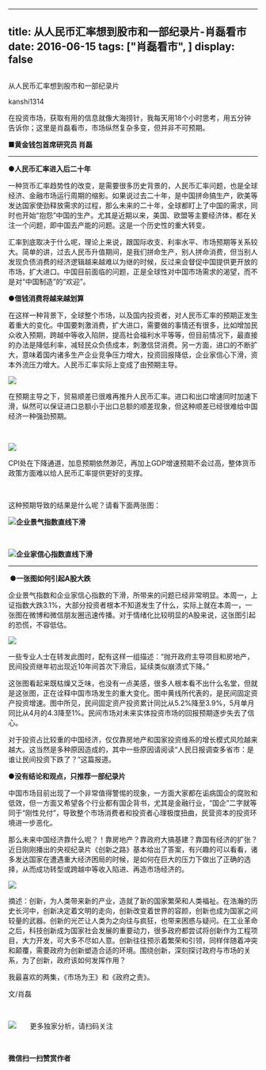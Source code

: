 
---
title:  从人民币汇率想到股市和一部纪录片-肖磊看市
date: 2016-06-15
tags: ["肖磊看市", ]
display: false
---


## 



从人民币汇率想到股市和一部纪录片




kanshi1314




在投资市场，获取有用的信息就像大海捞针，我每天用18个小时思考，用五分钟告诉你；这里是肖磊看市，市场纵然复杂多变，但并非不可预期。


**■黄金钱包首席研究员 肖磊**

****

**●人民币汇率进入后二十年**

一种货币汇率趋势性的改变，是需要很多历史背景的，人民币汇率问题，也是全球经济、金融市场运行周期的缩影。如果说过去二十年，是中国拼命搞生产，欧美等发达国家使劲释放需求的过程，那么未来的二十年，全球都盯上了中国的需求，同时也开始“抱怨”中国的生产。尤其是近期以来，美国、欧盟等主要经济体，都在关注一个问题，即中国去产能的问题。这是一个历史性的重大转变。

汇率到底取决于什么呢，理论上来说，跟国际收支、利率水平、市场预期等关系较大。简单的讲，过去人民币升值期间，是我们拼命生产，别人拼命消费，但当别人发现负债消费的经济逻辑越来越难以为继的时候，反过来会督促中国提供更开放的市场，扩大进口。中国目前面临的问题，正是全球性对中国市场需求的渴望，而不是对“中国制造”的“欢迎”。



**●借钱消费将越来越划算**

在这样一种背景下，全球整个市场，以及国内投资者，对人民币汇率的预期正发生着重大的变化。中国要刺激消费，扩大进口，需要做的事情还有很多，比如增加民众收入预期，跨越中等收入陷阱，提高社会福利水平等等，但目前情况下，最直接的办法是降低利率，减轻民众负债成本，刺激信贷消费。另一方面，进口的不断扩大，意味着国内诸多生产企业竞争压力增大，投资回报降低，企业家信心下滑，资本外流压力增大。人民币汇率实际上变成了由预期主导。

<img data-s="300,640" data-type="png" src="http://mmbiz.qpic.cn/mmbiz/rIYcHn0KrPQ4nqiakSpAnZPNSBYdTtpdCbexTiaw7ne7PSJEYKRbdNzAB8q0Cqt3n6UMqdlmzU3ckXKCExUf9qgA/0?wx_fmt=png" data-ratio="0.38235294117647056" data-w="544"/>

在预期主导之下，贸易顺差已很难再推升人民币汇率。进口和出口增速同时加速下滑，纵然可以保证进口总额小于出口总额的顺差现象，但这种顺差已经很难给中国经济一种强劲预期。

&nbsp;

<img data-s="300,640" data-type="png" src="http://mmbiz.qpic.cn/mmbiz/rIYcHn0KrPQ4nqiakSpAnZPNSBYdTtpdCicibM5s6MZ7799sULPibdw0bCMaLcSVvLic74ZCOZ18LYgC57sj6nS0N2Q/0?wx_fmt=png" data-ratio="0.3723021582733813" data-w=""/>

CPI处在下降通道，加息预期依然渺茫，再加上GDP增速预期不会过高，整体货币政策方面难以给人民币汇率提供更好的支撑。

&nbsp;

这种预期导致的结果是什么呢？请看下面两张图：

<img data-s="300,640" data-type="png" src="http://mmbiz.qpic.cn/mmbiz/rIYcHn0KrPQ4nqiakSpAnZPNSBYdTtpdCibOQf1aicng8lzB1ibg4OU1V0XExM4LgugXseYYfVPrWZoIcrqIvOwg2A/0?wx_fmt=png" data-ratio="0.40827338129496404" data-w=""/>**企业景气指数直线下滑**

&nbsp;

<img data-s="300,640" data-type="png" src="http://mmbiz.qpic.cn/mmbiz/rIYcHn0KrPQ4nqiakSpAnZPNSBYdTtpdCSBb9RytNo3vNkHnh6EYj3zBHddKcgpE8b8LJicia2ADVmbribibg2EHPHw/0?wx_fmt=png" data-ratio="0.40827338129496404" data-w=""/>**企业家信心指数直线下滑**

****

**&nbsp;●一张图如何引起A股大跌**

企业景气指数和企业家信心指数的下滑，所带来的问题已经非常明显。本周一，上证指数大跌3.1%，大部分投资者根本不知道发生了什么，实际上就在本周一，一张图在微博和微信朋友圈迅速传播。对于情绪化比较明显的A股来说，这张图引起的恐慌，不容低估。

<img data-s="300,640" data-type="jpeg" src="http://mmbiz.qpic.cn/mmbiz/rIYcHn0KrPQ4nqiakSpAnZPNSBYdTtpdC4yehN9PIDKIic3xUzANLp2pYBHbOhibib5sV1doVheDnZ8mmVYEBoHePg/0?wx_fmt=jpeg" data-ratio="0.5269784172661871" data-w=""/>

一些专业人士在转发此图时，配有这样一组描述：“抛开政府主导项目和房地产，民间投资继年初出现近10年间首次下滑后，延续类似崩溃式下降。”

这张图看起来既枯燥又乏味，也没有一点美感，很多人根本看不出什么名堂，但就是这张图，正在诠释中国市场发生的重大变化。图中黄线所代表的，是民间固定资产投资增速。图中所见，民间固定资产投资累计同比从5.2%降至3.9%，5月单月同比从4月的4.3降至1%。民间市场对未来实体投资市场的回报预期逐步失去了信心。

对于投资占比较重的中国经济，仅仅靠房地产和国家投资维系的增长模式风险越来越大。这当然是多种原因造成的，其中一些原因请阅读“人民日报调查多省市：是谁让民间投资下跌了？”这篇报道。



**●没有结论和观点，只推荐一部纪录片**

中国市场目前出现了一个非常值得警惕的现象，一方面大家都在诟病国企的腐败和低效，但一方面又希望各个行业都有国企背书，尤其是金融行业，“国企”二字就等同于“刚性兑付”，导致整个市场消费者和投资者心理极度扭曲，民营资本的投资环境进一步恶化。

那么未来中国经济靠什么呢？！靠房地产？靠政府大搞基建？靠国有经济的扩张？近日刚刚播出的央视纪录片《创新之路》基本给出了答案，有兴趣的可以看看，诸多发达国家在遭遇重大经济困局的时候，是如何在巨大的压力下做出了正确的选择，从而成功转型或跨越中等收入陷进、再造市场经济的。

<img data-s="300,640" data-type="jpeg" src="http://mmbiz.qpic.cn/mmbiz/rIYcHn0KrPQ4nqiakSpAnZPNSBYdTtpdCFWXwdhiciblyNXRiaVA5zqyc6ZuPmJt5KZH8JmqlGeLKF83HQFcY1OtfA/0?wx_fmt=jpeg" data-ratio="1.5010141987829615" data-w="493"/>

摘述：创新，为人类带来新的产业，造就了新的国家繁荣和人类福祉。在浩瀚的历史长河中，创新决定着文明的走向，创新改变着世界的容颜，创新也成为国家之间较量的武器。创新的光芒让人类为之向往与疯狂，也带来困惑与疑问。在工业革命之后，科技创新成为国家社会发展的重要动力，很多政府都尝试将创新作为工程项目，大力开发，可大多不尽如人意。创新往往预示着繁荣和引领，同样伴随着冲突和颠覆，需要政府为创新塑造合适的环境。围绕创新，深刻探讨政府与市场的关系，为了创新，政府该如何发挥作用？

我最喜欢的两集，《市场为王》和《政府之责》。

文/肖磊

&nbsp;

<img data-s="300,640" data-type="png" src="http://mmbiz.qpic.cn/mmbiz/rIYcHn0KrPQ4nqiakSpAnZPNSBYdTtpdCELmtbN8iasCKX0AXDKwVJIq1gWcaGVbdt83BgU9ibs9W4vKo34H3ZOBw/0?wx_fmt=png" data-ratio="1" data-w="129"/> &nbsp; &nbsp; &nbsp; 更多独家分析，请扫码关注





&nbsp;


**微信扫一扫赞赏作者**













